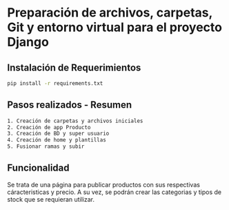 # Preparación de archivos, carpetas, Git y entorno virtual para el proyecto Django

## Instalación de Requerimientos

```bash
pip install -r requirements.txt
```

## Pasos realizados - Resumen

```bash
1. Creación de carpetas y archivos iniciales
2. Creación de app Producto
3. Creación de BD y super usuario
4. Creación de home y plantillas
5. Fusionar ramas y subir
```

## Funcionalidad

Se trata de una página para publicar productos con sus respectivas cáracteristicas y precio.
A su vez, se podrán crear las categorias y tipos de stock que se requieran utilizar.